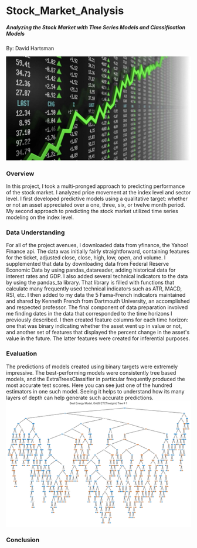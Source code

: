 # Stock_Market_Analysis
##### Analyzing the Stock Market with Time Series Models and Classification Models

By: David Hartsman

![Prices Being Charted in Real Time](./Files/stock_header.jpg)
### Overview
In this project, I took a multi-pronged approach to predicting performance of the stock market. I analyzed price movement at the index level and sector level. I first developed predictive models using a qualitative target: whether or not an asset appreciated over a one, three, six, or twelve month period. My second approach to predicting the stock market utilized time series modeling on the index level. 


### Data Understanding
For all of the project avenues, I downloaded data from yfinance, the Yahoo! Finance api. The data was initially fairly straightforward, containing features for the ticket, adjusted close, close, high, low, open, and volume. I supplemented that data by downloading data from Federal Reserve Economic Data by using pandas_datareader, adding historical data for interest rates and GDP. I also added several technical indicators to the data by using the pandas_ta library. That library is filled with functions that calculate many frequently used technical indicators such as ATR, MACD, RSI, etc. I then added to my data the 5 Fama-French indicators maintained and shared by Kenneth French from Dartmouth University, an accomplished and respected professor. The final component of data preparation involved me finding dates in the data that corresponded to the time horizons I previously described. I then created feature columns for each time horizon: one that was binary indicating whether the asset went up in value or not, and another set of features that displayed the percent change in the asset's value in the future. The latter features were created for inferential purposes.

### Evaluation
The predictions of models created using binary targets were extremely impressive. The best-performing models were consistently tree based models, and the ExtraTreesClassifier in particular frequently produced the most accurate test scores. Here you can see just one of the hundred estimators in one such model. Seeing it helps to understand how its many layers of depth can help generate such accurate predictions. 
![This ExtraTreesClassifier Estimator is quite complicated...](./Files/extra_tree.jpg)



### Conclusion


